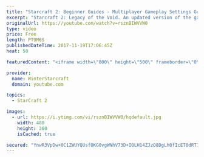 ```yaml
---
title: "Starcraft 2: Beginner Guides - Multiplayer Gameplay Settings Guide and Recommendations (Updated)"
excerpt: "Starcraft 2: Legacy of the Void. An updated version of the gameplay/controls and region settings guide for Legacy of the Void, going over the changes and reiterating my recommended settings, as well as the settings I use as a Grandmaster player.  Thanks for watching and hope you enjoy!  I am a Grandmasters"
originalUrl: https://youtube.com/watch?v=rsznBIWVVW0
type: video
price: Free
length: PT9M6S
publishedDateTime: 2017-11-19T17:06:45Z
heat: 50

featuredContent: "<iframe width=\"800\" height=\"500\" frameborder=\"0\" src=\"https://www.youtube.com/embed/rsznBIWVVW0\" allow=\"accelerometer; autoplay; encrypted-media; gyroscope; picture-in-picture\" allowfullscreen></iframe>"

provider:
  name: WinterStarcraft
  domain: youtube.com

topics:
  - StarCraft 2

images:
  - url: https://i.ytimg.com/vi/rsznBIWVVW0/hqdefault.jpg
    width: 480
    height: 360
    isCached: true

secured: "YnwR3VpDw+0C1ZWUYQUsfOKG0vgWNhV73D+IOLH14ZJzO8DgLh0fIcET0dRTIZ3S4JQDsWTdQ5Qmw/Rg9y4bKRBWbjXEgwsrNRxduYjOUZqPuhcTMRA7/w9rzSMuIPNKjAzeTyGyZneRORT1mOukQOzkb8DCAevKQWBX5XzXCznwvRGYccLzTSdSZkcHOlJib0q/NmpfViT804+H6O/3YlF0ca8v3V8NSD1FV6aqKe3HSohq/aNPHJjk3AV4BbJfawrfnQK4RfBJ2Y8xE8W8PT4muIdreD+pUTx5EK1wlBpMAWXs1KvrAxRC72iZ8+M1ZkhAxFqOd9MJEiG7oVcHRa6TltC4j5rC+StK2T0FtyEE/VoHQoJMCZnmlkLK+h1PxO3BjCFmNP6J06W2c1oytAdXWoNex3AFjKBk+1oIqBw=;zAzkJ9CIaHvvEMe8Ui5Y2A=="
---
```


